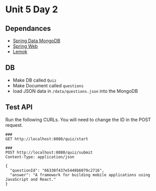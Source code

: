 # Unit 5 Day 2

## Dependances 

* [Spring Data MongoDB](https://docs.spring.io/spring-boot/docs/3.2.5/reference/htmlsingle/index.html#data.nosql.mongodb)
* [Spring Web](https://docs.spring.io/spring-boot/docs/3.2.5/reference/htmlsingle/index.html#web)
* [Lemok]()

## DB

* Make DB called `Quiz`
* Make Document called `questions`
* load JSON data in `/data/questions.json` into the MongoDB

## Test API

Run the following CURLs. You will need to change the ID in the POST request. 

```http request
###
GET http://localhost:8080/quiz/start

###
POST http://localhost:8080/quiz/submit
Content-Type: application/json

{
  "questionId": "66338f437e5448b6079c2716",
  "answer": "A framework for building mobile applications using JavaScript and React."
}
```



